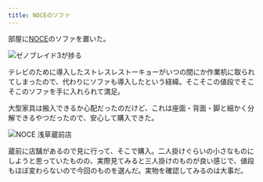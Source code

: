 ```yaml
---
title: NOCEのソファ
---
```

部屋に[NOCE](https://www.noce.co.jp/)のソファを置いた。

![](https://lh4.googleusercontent.com/OB8rjC3X7nZGbq1X0W7JFTMnAppcwj0k19kJOidCJGR9_DenWCTUV82Mf7IwIm_MpS0te8eu8atQI4co4EnhmyVqZLLV5AE20SUCvxbUWVsVFk44zIsbcKYlh7jJLORVvaRCyXsT80ec7n5zDLEhGwNGUgYIL0C67VrqDM9qQBVyOFpzYBFObUdTjA "ゼノブレイド3が捗る")

テレビのために導入したストレスレストーキョーがいつの間にか作業机に取られてしまったので、代わりにソファも導入したという経緯。そこそこの値段でそこそこのソファを手に入れられて満足。

大型家具は搬入できるか心配だったのだけど、これは座面・背面・脚と細かく分解できるやつだったので、安心して購入できた。

![](https://lh4.googleusercontent.com/XrBYRhJ8cSa9OTThQJaZMhw0-8oQYGPCZ7k4wVZerFK3XODQI-VbPCiVmi3Y9dUrBnpYd54jq4ajA91_PIC8Yt5oc2wbezD_TcGinGdYuPH2pxXdeWaWm1DFe8HAyyCNIkHUVpHh0RfsTijDoSua9xisfqHUn8G4S9hYbV0so8kScBQzifVPaQXU-Q "NOCE 浅草蔵前店")

蔵前に店舗があるので見に行って、そこで購入。二人掛けぐらいの小さなものにしようと思っていたものの、実際見てみると三人掛けのものが良い感じで、値段もほぼ変わらないので今回のものを選んだ。実物を確認してみるのは大事だ。
